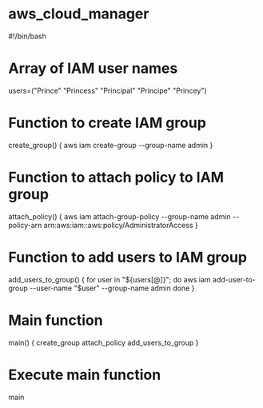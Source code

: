 # aws_cloud_manager

#!/bin/bash

# Array of IAM user names
users=("Prince" "Princess" "Principal" "Principe" "Princey")

# Function to create IAM group
create_group() {
    aws iam create-group --group-name admin
}

# Function to attach policy to IAM group
attach_policy() {
    aws iam attach-group-policy --group-name admin --policy-arn arn:aws:iam::aws:policy/AdministratorAccess
}

# Function to add users to IAM group
add_users_to_group() {
    for user in "${users[@]}"; do
        aws iam add-user-to-group --user-name "$user" --group-name admin
    done
}

# Main function
main() {
    create_group
    attach_policy
    add_users_to_group
}

# Execute main function
main

